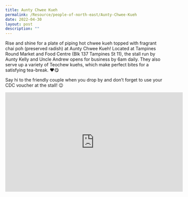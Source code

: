 ```yaml
---
title: Aunty Chwee Kueh
permalink: /Resource/people-of-north-east/Aunty-Chwee-Kueh
date: 2022-04-30
layout: post
description: ""
---
```

Rise and shine for a plate of piping hot chwee kueh topped with fragrant chai poh (preserved radish) at Aunty Chwee Kueh! Located at Tampines Round Market and Food Centre (Blk 137 Tampines St 11), the stall run by Aunty Kelly and Uncle Andrew opens for business by 6am daily. They also serve up a variety of Teochew kuehs, which make perfect bites for a satisfying tea-break. ❤️😋

Say hi to the friendly couple when you drop by and don’t forget to use your CDC voucher at the stall! 😉

<iframe src="https://www.facebook.com/plugins/video.php?height=314&href=https%3A%2F%2Fwww.facebook.com%2FNECDC%2Fvideos%2F681810546234150%2F&show_text=false&width=560&t=0" width="560" height="314" style="border:none;overflow:hidden" scrolling="no" frameborder="0" allowfullscreen="true" allow="autoplay; clipboard-write; encrypted-media; picture-in-picture; web-share" allowFullScreen="true"></iframe>